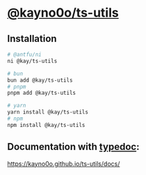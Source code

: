 # [@kayno0o/ts-utils](https://github.com/kayno0o/ts-utils)

## Installation

```bash
# @antfu/ni
ni @kay/ts-utils

# bun
bun add @kay/ts-utils
# pnpm
pnpm add @kay/ts-utils

# yarn
yarn install @kay/ts-utils
# npm
npm install @kay/ts-utils
```

## Documentation with [typedoc](https://typedoc.org/):
https://kayno0o.github.io/ts-utils/docs/
